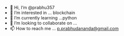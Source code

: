 - 👋 Hi, I’m @prabhu357
- 👀 I’m interested in ... blockchain
- 🌱 I’m currently learning ...python
- 💞️ I’m looking to collaborate on ...
- 📫 How to reach me ... p.prabhudananda@gmail.com

<!---
prabhu357/prabhu357 is a ✨ special ✨ repository because its `README.md` (this file) appears on your GitHub profile.
You can click the Preview link to take a look at your changes.
--->
